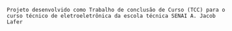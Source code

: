     Projeto desenvolvido como Trabalho de conclusão de Curso (TCC) para o curso técnico de eletroeletrônica da escola técnica SENAI A. Jacob Lafer
